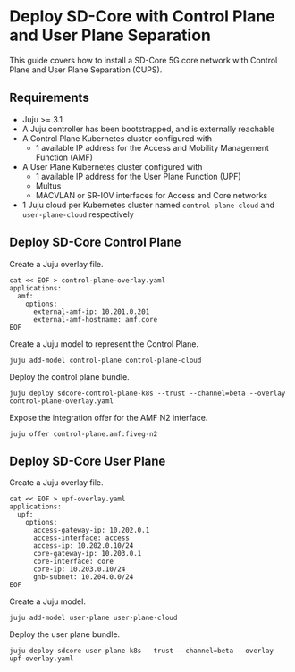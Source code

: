 # Deploy SD-Core with Control Plane and User Plane Separation

This guide covers how to install a SD-Core 5G core network with Control Plane and User Plane Separation (CUPS).

## Requirements

- Juju >= 3.1
- A Juju controller has been bootstrapped, and is externally reachable
- A Control Plane Kubernetes cluster configured with
  - 1 available IP address for the Access and Mobility Management Function (AMF)
- A User Plane Kubernetes cluster configured with
  - 1 available IP address for the User Plane Function (UPF)
  - Multus
  - MACVLAN or SR-IOV interfaces for Access and Core networks
- 1 Juju cloud per Kubernetes cluster named `control-plane-cloud` and `user-plane-cloud` respectively

## Deploy SD-Core Control Plane

Create a Juju overlay file.

```console
cat << EOF > control-plane-overlay.yaml
applications:
  amf:
    options:
      external-amf-ip: 10.201.0.201
      external-amf-hostname: amf.core
EOF
```

Create a Juju model to represent the Control Plane.

```console
juju add-model control-plane control-plane-cloud
```

Deploy the control plane bundle.
```console
juju deploy sdcore-control-plane-k8s --trust --channel=beta --overlay control-plane-overlay.yaml
```

Expose the integration offer for the AMF N2 interface.

```console
juju offer control-plane.amf:fiveg-n2
```

## Deploy SD-Core User Plane

Create a Juju overlay file.

```console
cat << EOF > upf-overlay.yaml
applications:
  upf:
    options:
      access-gateway-ip: 10.202.0.1
      access-interface: access
      access-ip: 10.202.0.10/24
      core-gateway-ip: 10.203.0.1
      core-interface: core
      core-ip: 10.203.0.10/24
      gnb-subnet: 10.204.0.0/24
EOF
```

Create a Juju model.

```console
juju add-model user-plane user-plane-cloud
```

Deploy the user plane bundle.

```console
juju deploy sdcore-user-plane-k8s --trust --channel=beta --overlay upf-overlay.yaml
```
